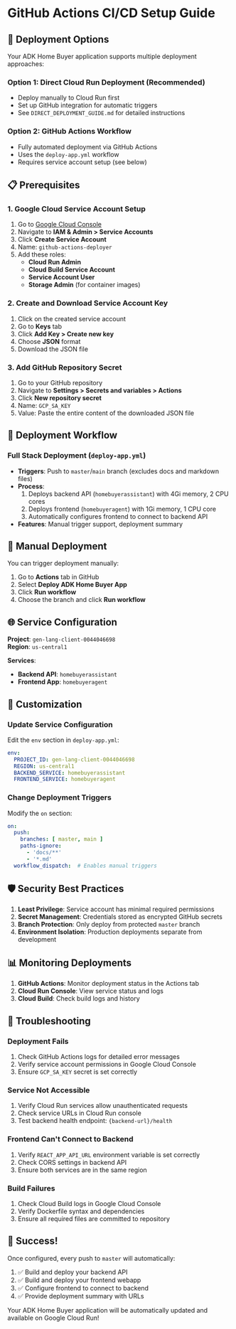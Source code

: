 # GitHub Actions CI/CD Setup Guide

## 🚀 Deployment Options

Your ADK Home Buyer application supports multiple deployment approaches:

### Option 1: Direct Cloud Run Deployment (Recommended)
- Deploy manually to Cloud Run first
- Set up GitHub integration for automatic triggers
- See `DIRECT_DEPLOYMENT_GUIDE.md` for detailed instructions

### Option 2: GitHub Actions Workflow  
- Fully automated deployment via GitHub Actions
- Uses the `deploy-app.yml` workflow
- Requires service account setup (see below)

## 📋 Prerequisites

### 1. Google Cloud Service Account Setup

1. Go to [Google Cloud Console](https://console.cloud.google.com/)
2. Navigate to **IAM & Admin > Service Accounts**
3. Click **Create Service Account**
4. Name: `github-actions-deployer`
5. Add these roles:
   - **Cloud Run Admin**
   - **Cloud Build Service Account**
   - **Service Account User**
   - **Storage Admin** (for container images)

### 2. Create and Download Service Account Key

1. Click on the created service account
2. Go to **Keys** tab
3. Click **Add Key > Create new key**
4. Choose **JSON** format
5. Download the JSON file

### 3. Add GitHub Repository Secret

1. Go to your GitHub repository
2. Navigate to **Settings > Secrets and variables > Actions**
3. Click **New repository secret**
4. Name: `GCP_SA_KEY`
5. Value: Paste the entire content of the downloaded JSON file

## 🔄 Deployment Workflow

### Full Stack Deployment (`deploy-app.yml`)
- **Triggers**: Push to `master`/`main` branch (excludes docs and markdown files)
- **Process**: 
  1. Deploys backend API (`homebuyerassistant`) with 4Gi memory, 2 CPU cores
  2. Deploys frontend (`homebuyeragent`) with 1Gi memory, 1 CPU core
  3. Automatically configures frontend to connect to backend API
- **Features**: Manual trigger support, deployment summary

## 🎯 Manual Deployment

You can trigger deployment manually:

1. Go to **Actions** tab in GitHub
2. Select **Deploy ADK Home Buyer App**
3. Click **Run workflow**
4. Choose the branch and click **Run workflow**

## 🌐 Service Configuration

**Project**: `gen-lang-client-0044046698`  
**Region**: `us-central1`

**Services**:
- **Backend API**: `homebuyerassistant`
- **Frontend App**: `homebuyeragent`

## 🔧 Customization

### Update Service Configuration
Edit the `env` section in `deploy-app.yml`:

```yaml
env:
  PROJECT_ID: gen-lang-client-0044046698
  REGION: us-central1
  BACKEND_SERVICE: homebuyerassistant
  FRONTEND_SERVICE: homebuyeragent
```

### Change Deployment Triggers
Modify the `on` section:

```yaml
on:
  push:
    branches: [ master, main ]
    paths-ignore:
      - 'docs/**'
      - '*.md'
  workflow_dispatch:  # Enables manual triggers
```

## 🛡️ Security Best Practices

1. **Least Privilege**: Service account has minimal required permissions
2. **Secret Management**: Credentials stored as encrypted GitHub secrets
3. **Branch Protection**: Only deploy from protected `master` branch
4. **Environment Isolation**: Production deployments separate from development

## 📊 Monitoring Deployments

1. **GitHub Actions**: Monitor deployment status in the Actions tab
2. **Cloud Run Console**: View service status and logs
3. **Cloud Build**: Check build logs and history

## 🐛 Troubleshooting

### Deployment Fails
1. Check GitHub Actions logs for detailed error messages
2. Verify service account permissions in Google Cloud Console
3. Ensure `GCP_SA_KEY` secret is set correctly

### Service Not Accessible
1. Verify Cloud Run services allow unauthenticated requests
2. Check service URLs in Cloud Run console
3. Test backend health endpoint: `{backend-url}/health`

### Frontend Can't Connect to Backend
1. Verify `REACT_APP_API_URL` environment variable is set correctly
2. Check CORS settings in backend API
3. Ensure both services are in the same region

### Build Failures
1. Check Cloud Build logs in Google Cloud Console
2. Verify Dockerfile syntax and dependencies
3. Ensure all required files are committed to repository

## 🎉 Success!

Once configured, every push to `master` will automatically:

1. ✅ Build and deploy your backend API
2. ✅ Build and deploy your frontend webapp  
3. ✅ Configure frontend to connect to backend
4. ✅ Provide deployment summary with URLs

Your ADK Home Buyer application will be automatically updated and available on Google Cloud Run!
